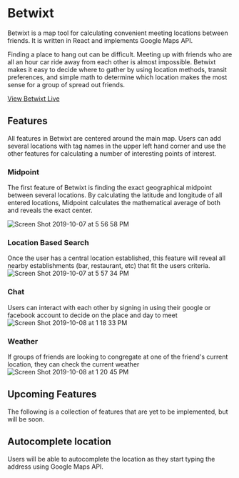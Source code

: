 # Betwixt

Betwixt is a map tool for calculating convenient meeting locations between friends. It is written in React and implements Google Maps API.

Finding a place to hang out can be difficult. Meeting up with friends who are all an hour car ride away from each other is almost impossible. Betwixt makes it easy to decide where to gather by using location methods, transit preferences, and simple math to determine which location makes the most sense for a group of spread out friends.

[View Betwixt Live][live]

[live]: https://betwixt-gt.herokuapp.com/

## Features

All features in Betwixt are centered around the main map. Users can add several locations with tag names in the upper left hand corner and use the other features for calculating a number of interesting points of interest.

### Midpoint

The first feature of Betwixt is finding the exact geographical midpoint between several locations. By calculating the latitude and longitude of all entered locations, Midpoint calculates the mathematical average of both and reveals the exact center.

![Screen Shot 2019-10-07 at 5 56 58 PM](https://user-images.githubusercontent.com/28829258/66351867-6b53d600-e92c-11e9-8198-2182d8bac3a5.png)

### Location Based Search

Once the user has a central location established, this feature will reveal all nearby establishments (bar, restaurant, etc) that fit the users criteria. 
![Screen Shot 2019-10-07 at 5 57 34 PM](https://user-images.githubusercontent.com/28829258/66351873-6ee75d00-e92c-11e9-9dc0-519c1dc0f5ea.png)

### Chat
Users can interact with each other by signing in using their google or facebook account to decide on the place and day to meet
![Screen Shot 2019-10-08 at 1 18 33 PM](https://user-images.githubusercontent.com/28829258/66417735-a3abf080-e9ce-11e9-988d-ad64e4357c34.png)

### Weather

If groups of friends are looking to congregate at one of the friend's current location, they can check the current weather 
![Screen Shot 2019-10-08 at 1 20 45 PM](https://user-images.githubusercontent.com/28829258/66417736-a3abf080-e9ce-11e9-8b55-7c2848b3e0b8.png)

## Upcoming Features

The following is a collection of features that are yet to be implemented, but will be soon.

## Autocomplete location
Users will be able to autocomplete the location as they start typing the address using Google Maps API.



